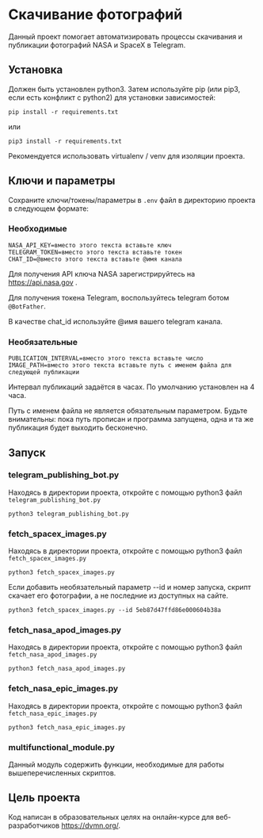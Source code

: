 # Скачивание фотографий

Данный проект помогает автоматизировать процессы скачивания и публикации фотографий NASA и SpaceX в Telegram.


## Установка

Должен быть установлен python3.
Затем используйте pip (или pip3, если есть конфликт с python2) для установки зависимостей:

```
pip install -r requirements.txt
```

или

```
pip3 install -r requirements.txt
```

Рекомендуется использовать virtualenv / venv для изоляции проекта.


## Ключи и параметры

Сохраните ключи/токены/параметры в `.env` файл в директорию проекта в следующем формате:

### Необходимые

```
NASA_API_KEY=вместо этого текста вставьте ключ
TELEGRAM_TOKEN=вместо этого текста вставьте токен
CHAT_ID=@вместо этого текста вставьте @имя канала
```

Для получения API ключа NASA зарегистрируйтесь на https://api.nasa.gov .

Для получения токена Telegram, воспользуйтесь telegram ботом `@BotFather`.

В качестве chat_id используйте @имя вашего telegram канала.


### Необязательные

```
PUBLICATION_INTERVAL=вместо этого текста вставьте число
IMAGE_PATH=вместо этого текста вставьте путь с именем файла для следующей публикации
```

Интервал публикаций задаётся в часах. По умолчанию установлен на 4 часа.

Путь с именем файла не является обязательным параметром.
Будьте внимательны: пока путь прописан и программа запущена, одна и та же публикация будет выходить бесконечно.


## Запуск

### telegram_publishing_bot.py

Находясь в директории проекта, откройте с помощью python3 файл `telegram_publishing_bot.py`

```
python3 telegram_publishing_bot.py
```


### fetch_spacex_images.py

Находясь в директории проекта, откройте с помощью python3 файл `fetch_spacex_images.py`

```
python3 fetch_spacex_images.py
```

Если добавить необязательный параметр --id и номер запуска, скрипт скачает его фотографии, а не последние из доступных на сайте.

```
python3 fetch_spacex_images.py --id 5eb87d47ffd86e000604b38a
```


### fetch_nasa_apod_images.py

Находясь в директории проекта, откройте с помощью python3 файл `fetch_nasa_apod_images.py`

```
python3 fetch_nasa_apod_images.py
```


### fetch_nasa_epic_images.py

Находясь в директории проекта, откройте с помощью python3 файл `fetch_nasa_epic_images.py`

```
python3 fetch_nasa_epic_images.py
```

### multifunctional_module.py

Данный модуль содержить функции, необходимые для работы вышеперечисленных скриптов.



## Цель проекта

Код написан в образовательных целях на онлайн-курсе для веб-разработчиков https://dvmn.org/.
